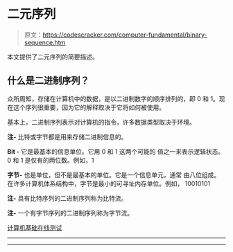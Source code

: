 # 二元序列

> 原文：<https://codescracker.com/computer-fundamental/binary-sequence.htm>

本文提供了二元序列的简要描述。

## 什么是二进制序列？

众所周知，存储在计算机中的数据，是以二进制数字的顺序排列的，即 0 和 1。现在这个序列很重要，因为它的解释取决于它将如何被使用。

基本上，二进制序列表示对计算机的指令，许多数据类型取决于环境。

**注-** 比特或字节都是用来存储二进制信息的。

**Bit -** 它是最基本的信息单位。它用 0 和 1 这两个可能的 值之一来表示逻辑状态。0 和 1 是仅有的两位数。例如，1

**字节-** 也是单位，但不是最基本的单位。它是一个信息单元，通常 由八位组成。在许多计算机体系结构中，字节是最小的可寻址内存单位。例如， 10010101

**注-** 具有比特序列的二进制序列称为比特流。

**注-** 一个有字节序列的二进制序列称为字节流。

[计算机基础在线测试](/exam/showtest.php?subid=14)

* * *

* * *